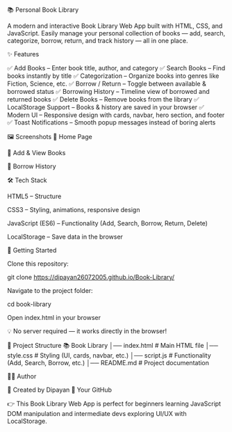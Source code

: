 📚 Personal Book Library

A modern and interactive Book Library Web App built with HTML, CSS, and JavaScript.
Easily manage your personal collection of books — add, search, categorize, borrow, return, and track history — all in one place.

✨ Features

✅ Add Books – Enter book title, author, and category
✅ Search Books – Find books instantly by title
✅ Categorization – Organize books into genres like Fiction, Science, etc.
✅ Borrow / Return – Toggle between available & borrowed status
✅ Borrowing History – Timeline view of borrowed and returned books
✅ Delete Books – Remove books from the library
✅ LocalStorage Support – Books & history are saved in your browser
✅ Modern UI – Responsive design with cards, navbar, hero section, and footer
✅ Toast Notifications – Smooth popup messages instead of boring alerts

🖼️ Screenshots
🔹 Home Page

🔹 Add & View Books

🔹 Borrow History

🛠️ Tech Stack

HTML5 – Structure

CSS3 – Styling, animations, responsive design

JavaScript (ES6) – Functionality (Add, Search, Borrow, Return, Delete)

LocalStorage – Save data in the browser

🚀 Getting Started

Clone this repository:

git clone https://dipayan26072005.github.io/Book-Library/


Navigate to the project folder:

cd book-library


Open index.html in your browser

💡 No server required — it works directly in the browser!

📂 Project Structure
📚 Book Library
│── index.html        # Main HTML file
│── style.css         # Styling (UI, cards, navbar, etc.)
│── script.js         # Functionality (Add, Search, Borrow, etc.)
│── README.md         # Project documentation



👨‍💻 Author

💙 Created by Dipayan
🔗 Your GitHub

👉 This Book Library Web App is perfect for beginners learning JavaScript DOM manipulation and intermediate devs exploring UI/UX with LocalStorage.
